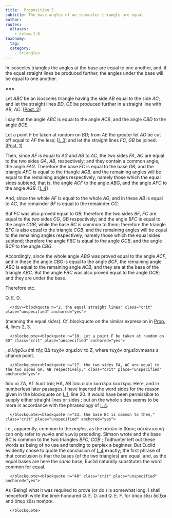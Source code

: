 ```yaml
---
title:  Proposition 5
subtitle: The base angles of an isosceles triangle are equal
author:
routes:
  aliases:
    - /elem.1.5
taxonomy:
  tag:
  category:
    - triangles
---
```


In isosceles triangles the angles at the base are equal to one another, and, if the equal straight lines be produced further, the angles under the base will be equal to one another.

===

<p>Let <em>ABC</em> be an isosceles triangle having the side <em>AB</em>
<lb n="5"/>equal to the side <em>AC</em>; and let the straight lines <em>BD</em>, <em>CE</em> be produced further in a straight line with <em>AB</em>, <em>AC</em>. [<a href="/elem.1.post.2">Post. 2</a>]</p>


<p>I say that the angle <em>ABC</em> is equal to the angle <em>ACB</em>, and the angle <em>CBD</em> to the angle <em>BCE</em>. <lb n="10"/></p>


<p>Let a point <em>F</em> be taken at random on <em>BD</em>;  from <em>AE</em> the greater let <em>AG</em> be cut off equal to <em>AF</em> the less; [<a href="/elem.1.3">I. 3</a>] and let the straight lines <em>FC</em>, <em>GB</em> be joined. [<a href="/elem.1.post.1">Post. 1</a>] <lb n="15"/></p>


<p>Then, since <em>AF</em> is equal to <em>AG</em> and <em>AB</em> to <em>AC</em>, <span class="center">the two sides <em>FA</em>, <em>AC</em> are equal to the two sides <em>GA</em>, <em>AB</em>, respectively;</span> and they contain a common angle, the angle <em>FAG</em>. <lb n="20"/><span class="center">Therefore the base <em>FC</em> is equal to the base <em>GB</em>, and the triangle <em>AFC</em> is equal to the triangle <em>AGB</em>,</span> and the remaining angles will be equal to the remaining angles respectively, namely those which the equal sides subtend, <span class="center">that is, the angle <em>ACF</em> to the angle <em>ABG</em>, <lb n="25"/>and the angle <em>AFC</em> to the angle <em>AGB</em>. [<a href="/elem.1.4">I. 4</a>]</span></p>


<p>And, since the whole <em>AF</em> is equal to the whole <em>AG</em>, <span class="center">and in these <em>AB</em> is equal to <em>AC</em>, the remainder <em>BF</em> is equal to the remainder <em>CG</em>.</span></p>


<p>But <em>FC</em> was also proved equal to <em>GB</em>; <lb n="30"/>therefore the two sides <em>BF</em>, <em>FC</em> are equal to the two sides <em>CG</em>, <em>GB</em> respectively; and the angle <em>BFC</em> is equal to the angle <em>CGB</em>, <span class="center">while the base <em>BC</em> is common to them;</span> therefore the triangle <em>BFC</em> is also equal to the triangle <em>CGB</em>, <lb n="35"/>and the remaining angles will be equal to the remaining <pb n="252"/>angles respectively, namely those which the equal sides subtend; <span class="center">therefore the angle <em>FBC</em> is equal to the angle <em>GCB</em>, and the angle <em>BCF</em> to the angle <em>CBG</em>.</span>
<lb n="40"/></p>


<p>Accordingly, since the whole angle <em>ABG</em> was proved equal to the angle <em>ACF</em>, <span class="center">and in these the angle <em>CBG</em> is equal to the angle <em>BCF</em>,</span> the remaining angle <em>ABC</em> is equal to the remaining angle <em>ACB</em>; <lb n="45"/><span class="center">and they are at the base of the triangle <em>ABC</em>.</span> But the angle <em>FBC</em> was also proved equal to the angle <em>GCB</em>; <span class="center">and they are under the base.</span></p>


<p>Therefore etc.</p>

<div class="QED">

<p>Q. E. D.</p>

      </div><blockquote n="2. the equal straight lines" class="crit" place="unspecified" anchored="yes">

<p>(meaning the equal <em>sides</em>). Cf. blockquote on the similar expression in <a href="/elem.1.4">Prop. 4</a>, lines 2, 3.</p>

      </blockquote><blockquote n="10. Let a point F be taken at random on BD" class="crit" place="unspecified" anchored="yes">

<p>, <foreign lang="greek">εἰλήφθω ἐπὶ τῆς ΒΔ τυχὸν σημεῖον τὸ Ζ</foreign>, where <foreign lang="greek">τυχὸν σημεῖον</foreign>means <quote>a chance point.</quote>
</p>

      </blockquote><blockquote n="17. the two sides FA, AC are equal to the two sides GA, AB respectively," class="crit" place="unspecified" anchored="yes">

<p><foreign lang="greek">δύο αἱ ΖΑ, ΑΓ δυσὶ ταῖς ΗΑ, ΑΒ ἴσαι εἰσὶν ἑκατέρα ἑκατέρᾳ</foreign>. Here, and in numberless later passages, I have inserted the word <quote>sides</quote>
 for the reason given in the blockquote on <a href="/elem.1.1">I. 1</a>, line 20. It would have been permissible to supply either <quote>straight lines</quote>
 or <quote>sides</quote>
; but on the whole <quote>sides</quote>
 seems to be more in accordance with the phraseology of <a href="/elem.1.4">I. 4</a>.</p>

      </blockquote><blockquote n="33. the base BC is common to them," class="crit" place="unspecified" anchored="yes">

<p>i.e., apparently, common to the <em>angles</em>, as the <foreign lang="greek">αὐτῶν</foreign> in <foreign lang="greek">βάσις αὐτῶν κοινὴ</foreign> can only refer to <foreign lang="greek">γωνία</foreign> and <foreign lang="greek">γωνίᾳ</foreign> preceding. Simson wrote <quote>and the base <em>BC</em> is common to the two triangles <em>BFC</em>, <em>CGB</em></quote>
; Todhunter left out these words as being of no use and tending to perplex a beginner. But Euclid evidently chose to quote the conclusion of <a href="/elem.1.4">I. 4</a> exactly; the first phrase of that conclusion is that the bases (of the two triangles) are equal, and, as the equal bases are here the <em>same</em> base, Euclid naturally substitutes the word <quote>common</quote>
 for <quote>equal.</quote>
</p>

      </blockquote><blockquote n="48" class="crit" place="unspecified" anchored="yes">

<p>As <quote>(Being) what it was required to prove</quote>
 (or <quote>do</quote>
) is somewhat long, I shall henceforth write the time-honoured <quote>Q. E. D.</quote>
 and <quote>Q. E. F.</quote>
 for <foreign lang="greek">ὅπερ ἔδει δεῖξαι</foreign> and <foreign lang="greek">ὅπερ ἔδει ποιῆσαι</foreign>.</p>

      </blockquote>
